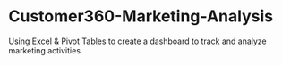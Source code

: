 # Customer360-Marketing-Analysis
Using Excel &amp; Pivot Tables to create a dashboard to track and analyze marketing activities
